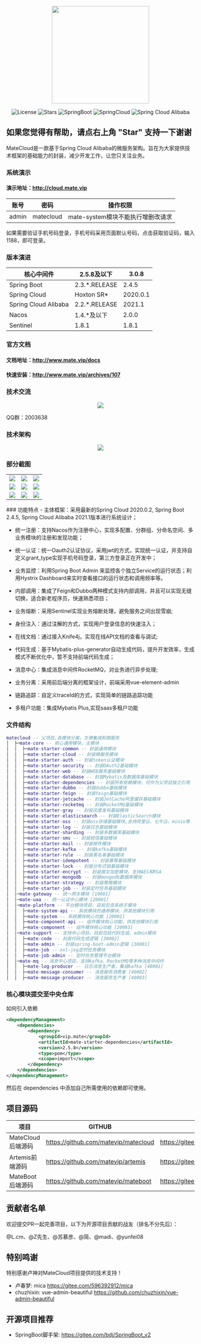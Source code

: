<p align="center">
  <img src="https://cdn.mate.vip/matecloud.svg" width="260">
</p>
<p align="center">
  <img src='https://img.shields.io/github/license/matevip/matecloud' alt='License'/>
  <img src="https://img.shields.io/github/stars/matevip/matecloud" alt="Stars"/>
  <img src="https://img.shields.io/badge/Spring%20Boot-2.4.5-green" alt="SpringBoot"/>
  <img src="https://img.shields.io/badge/Spring%20Cloud-2020.0.2-blue" alt="SpringCloud"/>
  <img src="https://img.shields.io/badge/Spring%20Cloud%20Alibaba-2021.1-brightgreen" alt="Spring Cloud Alibaba"/>
</p>

## 如果您觉得有帮助，请点右上角 "Star" 支持一下谢谢

MateCloud是一款基于Spring Cloud Alibaba的微服务架构。旨在为大家提供技术框架的基础能力的封装，减少开发工作，让您只关注业务。

### 系统演示
#### 演示地址：http://cloud.mate.vip

账号 | 密码| 操作权限
---|---|---
admin | matecloud| mate-system模块不能执行增删改请求

如果需要验证手机号码登录，手机号码采用页面默认号码，点击获取验证码，输入1188，即可登录。

### 版本演进
核心中间件 | 2.5.8及以下 | 3.0.8
---|---|---
Spring Boot | 2.3.*.RELEASE | 2.4.5
Spring Cloud | Hoxton SR* | 2020.0.1
Spring Cloud Alibaba | 2.2.*.RELEASE | 2021.1
Nacos | 1.4.*及以下 | 2.0.0
Sentinel | 1.8.1 | 1.8.1

### 官方文档
#### 文档地址：http://www.mate.vip/docs
#### 快速安装：http://www.mate.vip/archives/107

### 技术交流
<p align="center"> 
    <img src="https://cdn.mate.vip/matecloud_social2.jpg" />
</p>
QQ群：2003638

### 技术架构
<p align="center"> 
    <img src="https://cdn.mate.vip/matecloud-framework.jpg" />
</p>

### 部分截图
<table>
    <tr>
        <td><img src="https://gitee.com/matevip/matecloud/raw/dev/doc/images/1.png"/></td>
        <td><img src="https://gitee.com/matevip/matecloud/raw/dev/doc/images/2.png"/></td>
        <td><img src="https://gitee.com/matevip/matecloud/raw/dev/doc/images/3.png"/></td>
    </tr>
    <tr>
        <td><img src="https://gitee.com/matevip/matecloud/raw/dev/doc/images/4.png"/></td>
        <td><img src="https://gitee.com/matevip/matecloud/raw/dev/doc/images/5.png"/></td>
        <td><img src="https://gitee.com/matevip/matecloud/raw/dev/doc/images/6.png"/></td>
    </tr>
    <tr>
        <td><img src="https://gitee.com/matevip/matecloud/raw/dev/doc/images/7.png"/></td>
        <td><img src="https://gitee.com/matevip/matecloud/raw/dev/doc/images/8.png"/></td>
        <td><img src="https://gitee.com/matevip/matecloud/raw/dev/doc/images/9.png"/></td>
    </tr>
</table>
### 功能特点
- 主体框架：采用最新的Spring Cloud 2020.0.2, Spring Boot 2.4.5, Spring Cloud Alibaba 2021.1版本进行系统设计；

- 统一注册：支持Nacos作为注册中心，实现多配置、分群组、分命名空间、多业务模块的注册和发现功能；

- 统一认证：统一Oauth2认证协议，采用jwt的方式，实现统一认证，并支持自定义grant_type实现手机号码登录，第三方登录正在开发中；

- 业务监控：利用Spring Boot Admin 来监控各个独立Service的运行状态；利用Hystrix Dashboard来实时查看接口的运行状态和调用频率等。

- 内部调用：集成了Feign和Dubbo两种模式支持内部调用，并且可以实现无缝切换，适合新老程序员，快速熟悉项目；

- 业务熔断：采用Sentinel实现业务熔断处理，避免服务之间出现雪崩;

- 身份注入：通过注解的方式，实现用户登录信息的快速注入；

- 在线文档：通过接入Knife4j，实现在线API文档的查看与调试;

- 代码生成：基于Mybatis-plus-generator自动生成代码，提升开发效率，生成模式不断优化中，暂不支持前端代码生成；

- 消息中心：集成消息中间件RocketMQ，对业务进行异步处理;

- 业务分离：采用前后端分离的框架设计，前端采用vue-element-admin
  
- 链路追踪：自定义traceId的方式，实现简单的链路追踪功能

- 多租户功能：集成Mybatis Plus,实现saas多租户功能

### 文件结构
```lua
matecloud -- 父项目,各模块分离，方便集成和微服务
│  ├─mate-core -- 核心通用模块，主模块
│  │  ├─mate-starter-common -- 封装通用模块
│  │  ├─mate-starter-cloud -- 封装微服务模块
│  │  ├─mate-starter-auth -- 封装token认证模块
│  │  ├─mate-starter-security -- 封装OAuth2基础模块
│  │  ├─mate-starter-web -- 封装WEB服务基础模块
│  │  ├─mate-starter-database -- 封装Mybatis及数据库基础模块
│  │  ├─mate-starter-dependencies -- 封装所有依赖模块，可作为父项目独立引用
│  │  ├─mate-starter-dubbo -- 封装dubbo基础模块
│  │  ├─mate-starter-feign -- 封装feign基础模块
│  │  ├─mate-starter-jetcache -- 封装JetCache阿里缓存基础模块
│  │  ├─mate-starter-rocketmq -- 封装RocketMQ基础模块
│  │  ├─mate-starter-gray -- 封装灰度发布基础模块
│  │  ├─mate-starter-elasticsearch -- 封装ElasticSearch模块
│  │  ├─mate-starter-oss -- 封装oss存储基础模块,支持阿里云、七牛云、minio等
│  │  ├─mate-starter-log -- 封装日志基础模块
│  │  ├─mate-starter-sharding -- 封装多数据库基础模块
│  │  ├─mate-starter-sms -- 封装短信基础模块
│  │  ├─mate-starter-mail -- 封装邮件模块
│  │  ├─mate-starter-kafka -- 封装kafka基础模块
│  │  ├─mate-starter-rule -- 封装黑名单基础模块
│  │  ├─mate-starter-idempotent -- 封装幂等基础模块
│  │  ├─mate-starter-lock -- 封装分布式锁基础模块
│  │  ├─mate-starter-encrypt -- 封装报文加密模块，支持AES和RSA
│  │  ├─mate-starter-mongodb -- 封装mongodb数据库模块
│  │  ├─mate-starter-strategy -- 封装策略模块
│  │  ├─mate-starter-job -- 封装定时任务基础模块
│  │─mate-gateway -- 统一网关模块 [10001]
│  │─mate-uaa -- 统一认证中心模块 [20001]
│  │─mate-platform -- 平台模块项目，目前包含系统子模块
│  │  ├─mate-system-api -- 系统模块的通用模块，供其他模块引用
│  │  ├─mate-system -- 系统模块核心功能 [20002]
│  │  ├─mate-component-api -- 组件模块核心功能，供其他模块引用
│  │  ├─mate-component -- 组件模块核心功能 [20003]
│  │─mate-support -- 支持中心项目，目前包括代码生成、admin模块
│  │  ├─mate-code -- 封装代码生成逻辑 [30002]
│  │  ├─mate-admin -- 封装spring-boot-admin逻辑 [30001]
│  │  ├─mate-job -- xxl-jog定时任务模块
│  │  ├─mate-job-admin -- 定时任务管理平台模块
│  │─mate-mq -- 消息中心项目，支持kafka、RocketMQ等多种消息中间件
│  │  ├─mate-log-producer -- 日志消息生产者，集成kafka [40001]
│  │  ├─mate-message-consumer -- 消息服务消费者 [40002]
│  │  ├─mate-message-producer -- 消息服务生产者 [40003] 
```
### 核心模块提交至中央仓库
如何引入依赖
```xml
<dependencyManagement>
    <dependencies>
        <dependency>
            <groupId>vip.mate</groupId>
            <artifactId>mate-starter-dependencies</artifactId>
            <version>2.5.8</version>
            <type>pom</type>
            <scope>import</scope>
        </dependency>
    </dependencies>
</dependencyManagement>
```
然后在 dependencies 中添加自己所需使用的依赖即可使用。

## 项目源码
|  项目   |   GITHUB  |   码云   |
|---  |--- | --- |
|  MateCloud后端源码   |  https://github.com/matevip/matecloud   |  https://gitee.com/matevip/matecloud   |
|  Artemis前端源码   |  https://github.com/matevip/artemis   |  https://gitee.com/matevip/artemis   |
|  MateBoot后端源码   |  https://github.com/matevip/mateboot   |  https://gitee.com/matevip/mateboot   |

## 贡献者名单
欢迎提交PR一起完善项目，以下为开源项目贡献的战友（排名不分先后）：

@L.cm、@Z先生、@苏慕彦、@简、@madi、@yunfei08

## 特别鸣谢
特别感谢卢神对MateCloud项目提供的技术支持！
- 卢春梦: mica  https://gitee.com/596392912/mica
- chuzhixin: vue-admin-beautiful https://github.com/chuzhixin/vue-admin-beautiful

## 开源项目推荐
- SpringBoot脚手架: https://gitee.com/bdj/SpringBoot_v2

